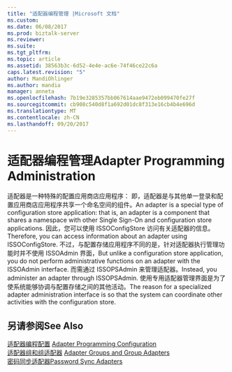 ```yaml
---
title: "适配器编程管理 |Microsoft 文档"
ms.custom: 
ms.date: 06/08/2017
ms.prod: biztalk-server
ms.reviewer: 
ms.suite: 
ms.tgt_pltfrm: 
ms.topic: article
ms.assetid: 38563b3c-6d52-4e4e-ac6e-74f46ce22c6a
caps.latest.revision: "5"
author: MandiOhlinger
ms.author: mandia
manager: anneta
ms.openlocfilehash: 7b19e3285357bb067614aae9472eb099470fe27f
ms.sourcegitcommit: cb908c540d8f1a692d01dc8f313e16cb4b4e696d
ms.translationtype: MT
ms.contentlocale: zh-CN
ms.lasthandoff: 09/20/2017
---
```

# <a name="adapter-programming-administration"></a><span data-ttu-id="cfc22-102">适配器编程管理</span><span class="sxs-lookup"><span data-stu-id="cfc22-102">Adapter Programming Administration</span></span>
<span data-ttu-id="cfc22-103">适配器是一种特殊的配置应用商店应用程序： 即，适配器是与其他单一登录和配置应用商店应用程序共享一个命名空间的组件。</span><span class="sxs-lookup"><span data-stu-id="cfc22-103">An adapter is a special type of configuration store application: that is, an adapter is a component that shares a namespace with other Single Sign-On and configuration store applications.</span></span> <span data-ttu-id="cfc22-104">因此，您可以使用 ISSOConfigStore 访问有关适配器的信息。</span><span class="sxs-lookup"><span data-stu-id="cfc22-104">Therefore, you can access information about an adapter using ISSOConfigStore.</span></span> <span data-ttu-id="cfc22-105">不过，与配置存储应用程序不同的是，针对适配器执行管理功能时并不使用 ISSOAdmin 界面，</span><span class="sxs-lookup"><span data-stu-id="cfc22-105">But unlike a configuration store application, you do not perform administrative functions on an adapter with the ISSOAdmin interface.</span></span> <span data-ttu-id="cfc22-106">而需通过 ISSOPSAdmin 来管理适配器。</span><span class="sxs-lookup"><span data-stu-id="cfc22-106">Instead, you administer an adapter through ISSOPSAdmin.</span></span> <span data-ttu-id="cfc22-107">使用专用适配器管理界面是为了使系统能够协调与配置存储之间的其他活动。</span><span class="sxs-lookup"><span data-stu-id="cfc22-107">The reason for a specialized adapter administration interface is so that the system can coordinate other activities with the configuration store.</span></span>  
  
## <a name="see-also"></a><span data-ttu-id="cfc22-108">另请参阅</span><span class="sxs-lookup"><span data-stu-id="cfc22-108">See Also</span></span>  
 <span data-ttu-id="cfc22-109">[适配器编程配置](../core/adapter-programming-configuration.md) </span><span class="sxs-lookup"><span data-stu-id="cfc22-109">[Adapter Programming Configuration](../core/adapter-programming-configuration.md) </span></span>  
 <span data-ttu-id="cfc22-110">[适配器组和组适配器](../core/adapter-groups-and-group-adapters.md) </span><span class="sxs-lookup"><span data-stu-id="cfc22-110">[Adapter Groups and Group Adapters](../core/adapter-groups-and-group-adapters.md) </span></span>  
 [<span data-ttu-id="cfc22-111">密码同步适配器</span><span class="sxs-lookup"><span data-stu-id="cfc22-111">Password Sync Adapters</span></span>](../core/password-sync-adapters.md)